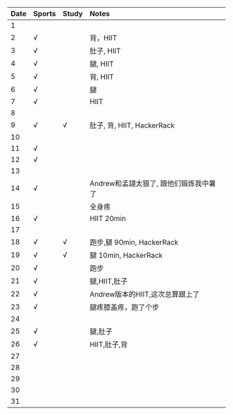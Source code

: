 Date|Sports|Study|Notes
:---------------|:---------------|:---------------|:---------------
1| | | |
2|√| |背，HIIT|
3|√| |肚子, HIIT|
4|√| |腿, HIIT|
5|√| |背, HIIT|
6|√| |腿|
7|√| |HIIT|
8| | | |
9|√|√|肚子, 背, HIIT, HackerRack|
10| | | |
11|√| | |
12|√| | |
13| | | |
14|√| |Andrew和孟翃太狠了, 跟他们锻炼我中暑了|
15| | |全身疼|
16|√| |HIIT 20min|
17| | | |
18|√|√|跑步,腿 90min, HackerRack|
19|√|√|腿 10min, HackerRack|
20|√| |跑步|
21|√| |腿,HIIT,肚子|
22|√| |Andrew版本的HIIT,这次总算跟上了|
23|√| |腿疼膝盖疼，跑了个步|
24| | | |
25|√| |腿,肚子|
26|√| |HIIT,肚子,背|
27| | | |
28| | | |
29| | | |
30| | | |
31| | | |
